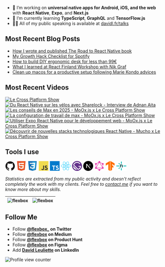 - 🔭 I’m working on **universal native apps for Android, iOS, and the web** with **React Native**, **Expo**, and **Next.js**
- 🌱 I’m currently learning **TypeScript**, **GraphQL** and **TensorFlow.js**
- 👨‍💻 All of my public speaking is available at [davidl.fr/talks](https://davidl.fr/talks)

## Most Recent Blog Posts

<!-- MEDIUM:START -->
- [How I wrote and published The Road to React Native book](https://flexbox.medium.com/how-i-wrote-and-published-the-road-to-react-native-book-7ca80fa2fd88?source=rss-cc5b33b54088------2)
- [My Growth Hack Checklist for Spotify](https://flexbox.medium.com/how-i-got-more-than-4000-followers-on-spotify-ae4bcb6d6e73?source=rss-cc5b33b54088------2)
- [How to build DIY ergonomic desk for less than 99€](https://flexbox.medium.com/how-to-build-diy-ergonomic-desk-for-less-than-99-82fa51a0d98e?source=rss-cc5b33b54088------2)
- [What I learned at React Finland Workshop with Nik Graf](https://medium.com/react-finland/what-i-learned-at-react-finland-workshop-with-nik-graf-99c37dc1d8c1?source=rss-cc5b33b54088------2)
- [Clean up macos for a productive setup following Marie Kondo advices](https://blog.usejournal.com/kondo-your-mac-b2443f2ebc2f?source=rss-cc5b33b54088------2)
<!-- MEDIUM:END -->

## Most Recent Videos

<!-- BEGIN YOUTUBE-CARDS -->
[![Le Cross Platform Show](https://ytcards.demolab.com/?id=y2mk3hJ_3A4&title=Le+Cross+Platform+Show&lang=en&timestamp=1746660687&background_color=%230d1117&title_color=%23ffffff&stats_color=%23dedede&max_title_lines=1&width=250&border_radius=5 "Le Cross Platform Show")](https://www.youtube.com/watch?v=y2mk3hJ_3A4)
[![Du React Native sur les vélos avec Sharelock - Interview de Adnan Aita](https://ytcards.demolab.com/?id=H_lM_TU39tY&title=Du+React+Native+sur+les+v%C3%A9los+avec+Sharelock+-+Interview+de+Adnan+Aita&lang=en&timestamp=1746054854&background_color=%230d1117&title_color=%23ffffff&stats_color=%23dedede&max_title_lines=1&width=250&border_radius=5 "Du React Native sur les vélos avec Sharelock - Interview de Adnan Aita")](https://www.youtube.com/watch?v=H_lM_TU39tY)
[![Les conseils de Max en 2025 - MoOx.js x Le Cross Platform Show](https://ytcards.demolab.com/?id=qEN6ijJPoZQ&title=Les+conseils+de+Max+en+2025+-+MoOx.js+x+Le+Cross+Platform+Show&lang=en&timestamp=1745935276&background_color=%230d1117&title_color=%23ffffff&stats_color=%23dedede&max_title_lines=1&width=250&border_radius=5 "Les conseils de Max en 2025 - MoOx.js x Le Cross Platform Show")](https://www.youtube.com/watch?v=qEN6ijJPoZQ)
[![La configuration de travail de max - MoOx.js x Le Cross Platform Show](https://ytcards.demolab.com/?id=Vs_bc3rsM0Y&title=La+configuration+de+travail+de+max+-+MoOx.js+x+Le+Cross+Platform+Show&lang=en&timestamp=1745762443&background_color=%230d1117&title_color=%23ffffff&stats_color=%23dedede&max_title_lines=1&width=250&border_radius=5 "La configuration de travail de max - MoOx.js x Le Cross Platform Show")](https://www.youtube.com/watch?v=Vs_bc3rsM0Y)
[![Utiliser Expo React Native pour le développement web - MoOx.js x Le Cross Platform Show](https://ytcards.demolab.com/?id=9xTdSSbbQqc&title=Utiliser+Expo+React+Native+pour+le+de%CC%81veloppement+web+-+MoOx.js+x+Le+Cross+Platform+Show&lang=en&timestamp=1745586017&background_color=%230d1117&title_color=%23ffffff&stats_color=%23dedede&max_title_lines=1&width=250&border_radius=5 "Utiliser Expo React Native pour le développement web - MoOx.js x Le Cross Platform Show")](https://www.youtube.com/watch?v=9xTdSSbbQqc)
[![Découvrir de nouvelles stacks technologiques React Native - Mucho x Le Cross Platform Show](https://ytcards.demolab.com/?id=w2rFRhbodj8&title=De%CC%81couvrir+de+nouvelles+stacks+technologiques+React+Native+-+Mucho+x+Le+Cross+Platform+Show&lang=en&timestamp=1745413309&background_color=%230d1117&title_color=%23ffffff&stats_color=%23dedede&max_title_lines=1&width=250&border_radius=5 "Découvrir de nouvelles stacks technologiques React Native - Mucho x Le Cross Platform Show")](https://www.youtube.com/watch?v=w2rFRhbodj8)
<!-- END YOUTUBE-CARDS -->

## Tools I use

<p align="left">
  <img src="https://raw.githubusercontent.com/devicons/devicon/master/icons/github/github-original.svg" alt="git" width="32" height="32"/>
  <img src="https://raw.githubusercontent.com/devicons/devicon/master/icons/html5/html5-original.svg" alt="html5" width="32" height="32"/>
  <img src="https://raw.githubusercontent.com/devicons/devicon/master/icons/css3/css3-original.svg" alt="css3" width="32" height="32"/>

  <img src="https://raw.githubusercontent.com/devicons/devicon/master/icons/javascript/javascript-original.svg" alt="javascript" width="32" height="32"/>
  <img src="https://raw.githubusercontent.com/devicons/devicon/master/icons/typescript/typescript-original.svg" alt="typescript" width="32" height="32"/>
  <img src="https://raw.githubusercontent.com/devicons/devicon/master/icons/react/react-original.svg" alt="react" width="32" height="32"/>
  <img src="https://raw.githubusercontent.com/devicons/devicon/master/icons/gatsby/gatsby-original.svg" alt="gatsby" width="32" height="32"/>
  <img src="https://raw.githubusercontent.com/devicons/devicon/master/icons/nextjs/nextjs-original.svg" alt="nextjs" width="32" height="32"/>
  <img src="https://raw.githubusercontent.com/devicons/devicon/master/icons/graphql/graphql-plain.svg" alt="graphql" width="32" height="32"/>
  <img src="https://raw.githubusercontent.com/devicons/devicon/master/icons/tensorflow/tensorflow-original.svg" alt="tensorflow" width="32" height="32"/>
  <img src="https://raw.githubusercontent.com/devicons/devicon/master/icons/netlify/netlify-original.svg" alt="netlify" width="32" height="32"/>

</p>

<em>Statistics are extracted from my public activity and doesn't reflect completely the work with my clients.</em>
<em>Feel free to <a href="https://davidl.fr/onboading" target="_blank">contact me</a> if you want to know more about my skills.</em>

| <img src="https://github-readme-stats.vercel.app/api?username=flexbox&show_icons=true&theme=buefy" alt="flexbox" />  | <img src="https://github-readme-stats.vercel.app/api/top-langs/?username=flexbox&layout=compact&hide=html&theme=buefy" alt="flexbox" /> |
| ------------- | ------------- |

## Follow Me

- Follow **<a href="https://twitter.com/intent/follow?screen_name=flexbox_">@flexbox_</a> on Twitter**
- Follow **<a href="https://medium.com/@flexbox">@flexbox</a> on Medium**
- Follow **<a href="https://www.producthunt.com/@flexbox">@flexbox</a> on Product Hunt**
- Follow **<a href="https://www.figma.com/@flexbox">@flexbox</a> on Figma**
- Add **<a href="https://www.linkedin.com/in/david-leuliette">David Leuliette</a> on LinkedIn**

![Profile view counter](https://komarev.com/ghpvc/?username=flexbox)
